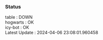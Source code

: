 ### Status


table : DOWN  
hogwarts : OK  
icy-bot : OK  
Latest Update : 2024-04-06 23:08:01.960458
